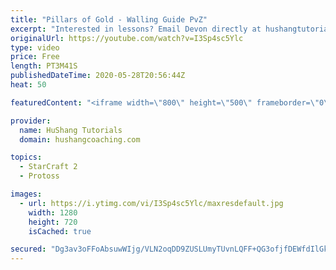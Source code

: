 ```yaml
---
title: "Pillars of Gold - Walling Guide PvZ"
excerpt: "Interested in lessons? Email Devon directly at hushangtutorials@outlook.com ------------------------------------------------------------------------------------------------------- Want to support HuShang Tutorials directly? Patreon is a website where you can contribute a monthly donation that will help"
originalUrl: https://youtube.com/watch?v=I3Sp4sc5Ylc
type: video
price: Free
length: PT3M41S
publishedDateTime: 2020-05-28T20:56:44Z
heat: 50

featuredContent: "<iframe width=\"800\" height=\"500\" frameborder=\"0\" src=\"https://www.youtube.com/embed/I3Sp4sc5Ylc\" allow=\"accelerometer; autoplay; encrypted-media; gyroscope; picture-in-picture\" allowfullscreen></iframe>"

provider:
  name: HuShang Tutorials
  domain: hushangcoaching.com

topics:
  - StarCraft 2
  - Protoss

images:
  - url: https://i.ytimg.com/vi/I3Sp4sc5Ylc/maxresdefault.jpg
    width: 1280
    height: 720
    isCached: true

secured: "Dg3av3oFFoAbsuwWIjg/VLN2oqDD9ZUSLUmyTUvnLQFF+QG3ofjfDEWfdIlGkB/3NvuvXGYydTxf6FQ/GufUdLOU0CetCIQnHC9stdItUabp6wXoHK89WnkrsgaLb1JxWIs+SWBp32i9xcfFuIjBuODvvH+IL81gKpgXEN27VWme7vKp9d6bDypZtDwjwiZL1HUmG4jRtXrIJmncVShf7fPzmSQNrelUpOt5d8c0b8Z0c9mOnnT9kEtEWIc3PXY8/p18PQt9kyCOBbWF0vinHSSTbP7g0qTokwoiPnW1zTgm4Hsevc6SxXrPSiA5Y1z8F3mQeF+wN4k8Y6R2UJ1msGK0aF8ToDCX5cOhMaHsWkTFLOdBS09hmnpiLCqPGZ2eqJqV06ltv95ybQKy7zLw5PKDudsuZMFqlmMfnB48nZg=;FHpujQDFTrF1HqOs8E0QKw=="
---
```


